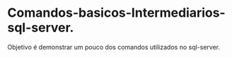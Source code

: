 # Comandos-basicos-Intermediarios-sql-server.
Objetivo é demonstrar um pouco dos comandos utilizados no sql-server.

